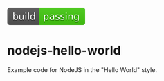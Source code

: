 ![build status](./passing.svg)
# nodejs-hello-world

Example code for NodeJS in the "Hello World" style.
